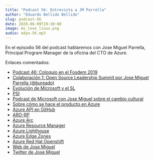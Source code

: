 ```yaml
---
title: "Podcast 56: Entrevista a JM Parrella"
author: "Eduardo Bellido Bellido"
slug: podcast-56
date: 2020-06-09T19:30:00
image: ms_love_linux.png
audio: edyo-56.mp3
---
```


En el episodio 56 del podcast hablaremos con Jose Miguel Parrella, Principal Program Manager de la oficina del CTO de Azure.

<!--more-->

Enlaces comentados:

- [Podcast 46: Coloquio en el Fosdem 2019](https://www.entredevyops.es/podcasts/podcast-46.html)
- [Colaboración 1: Open Source Leadership Summit por Jose Miguel Parrella (@bureado)](https://www.entredevyops.es/podcasts/podcast-colaboracion-1.html)
- [Evolución de Microsoft y el SL](https://boxofcables.dev/microsoft-and-open-source-an-unofficial-timeline/)
- [PSI](https://facebookmicrosites.github.io/psi)
- [Podcast de Microsoft con Jose Miguel sobre el cambio cultural](https://microsoftanalystrelation.eventbuilder.com/event/22510)
- [Sobre cómo se hace el producto en Azure](https://medium.com/@Johnmont_67962/customer-driven-development-3ad687b560f7)
- [Azure API en GitHub](https://github.com/microsoft/api-guidelines)
- [ARO-RP](https://github.com/Azure/ARO-RP)
- [Azure Arc](https://azure.microsoft.com/es-es/services/azure-arc/)
- [Azure Resource Manager](https://azure.microsoft.com/es-es/features/resource-manager/)
- [Azure Lighthouse](https://docs.microsoft.com/es-es/azure/lighthouse/overview)
- [Azure Edge Zones](https://azure.microsoft.com/en-us/blog/microsoft-partners-with-the-industry-to-unlock-new-5g-scenarios-with-azure-edge-zones/ )
- [Azure Red Hat Openshift](https://azure.microsoft.com/es-es/services/openshift/)
- [Web de Jose Miguel](https://jmp.soy)
- [Twitter de Jose Miguel](https://twitter.com/bureado)
